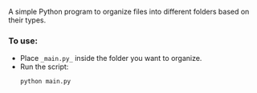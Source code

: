 A simple Python program to organize files into different folders based on their types.  

### **To use:**  
- Place `_main.py_` inside the folder you want to organize.  
- Run the script:  
  ```bash
  python main.py
